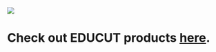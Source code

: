<img src="https://upload.wikimedia.org/wikipedia/commons/thumb/c/c9/Graduation_hat.svg/661px-Graduation_hat.svg.png"/>

<h1>Check out EDUCUT products <a href="https://openbookshelf.github.io/">here</a>.</h1>
